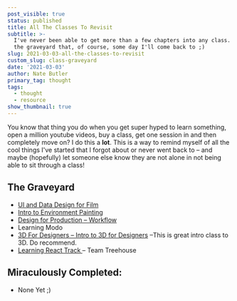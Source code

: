 ```yaml
---
post_visible: true
status: published
title: All The Classes To Revisit
subtitle: >-
  I've never been able to get more than a few chapters into any class. Here is
  the graveyard that, of course, some day I'll come back to ;)
slug: 2021-03-03-all-the-classes-to-revisit
custom_slug: class-graveyard
date: '2021-03-03'
author: Nate Butler
primary_tag: thought
tags:
  - thought
  - resource
show_thumbnail: true
---
```

<p>You know that thing you do when you get super hyped to learn something, open a million youtube videos, buy a class, get one session in and then completely move on?&nbsp;I do this a <strong>lot</strong>. This is a way to remind myself of all the cool things I've started that I&nbsp;forgot about or never went back to – and maybe (hopefully)&nbsp;let someone else know they are not alone in not being able to sit through a class!</p><h2>The Graveyard</h2><ul><li><a href="https://www.learnsquared.com/courses/ui-data-design">UI and Data Design for Film</a></li><li><a href="https://www.learnsquared.com/courses/intro-env-paint">Intro to Environment Painting</a></li><li><a href="https://www.learnsquared.com/courses/dfp-workflow">Design for Production – Workflow</a></li><li>Learning Modo</li><li><a href="https://www.3dfordesigners.com/intro-to-cinema-4d-for-designers">3D For Designers – Intro to 3D for Designers</a> –This is great intro class to 3D. Do recommend.</li><li><a href="https://teamtreehouse.com/tracks/learn-react">Learning React Track </a>– Team Treehouse</li></ul><h2>Miraculously Completed:</h2><ul><li>None Yet ;)</li></ul>